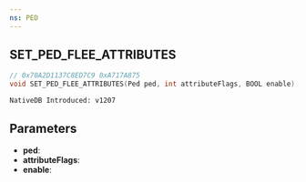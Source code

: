 ```yaml
---
ns: PED
---
```

## SET_PED_FLEE_ATTRIBUTES

```c
// 0x70A2D1137C8ED7C9 0xA717A875
void SET_PED_FLEE_ATTRIBUTES(Ped ped, int attributeFlags, BOOL enable);
```

```
NativeDB Introduced: v1207
```

## Parameters
* **ped**:
* **attributeFlags**:
* **enable**:
